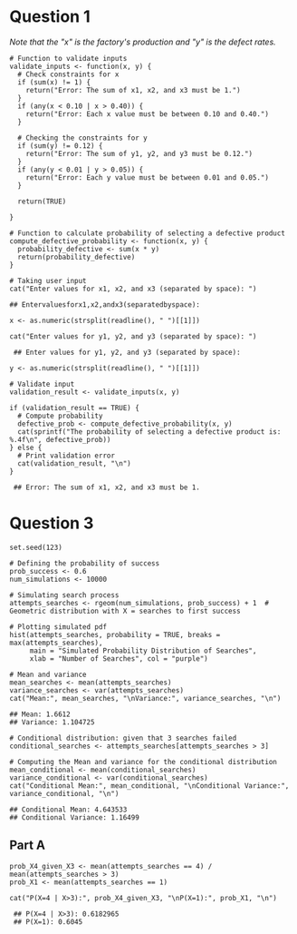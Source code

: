 # Question 1

*Note that the "x" is the factory's production and "y" is the defect rates.*

```{r}
# Function to validate inputs
validate_inputs <- function(x, y) {
  # Check constraints for x
  if (sum(x) != 1) {
    return("Error: The sum of x1, x2, and x3 must be 1.")
  }
  if (any(x < 0.10 | x > 0.40)) {
    return("Error: Each x value must be between 0.10 and 0.40.")
  }

  # Checking the constraints for y
  if (sum(y) != 0.12) {
    return("Error: The sum of y1, y2, and y3 must be 0.12.")
  }
  if (any(y < 0.01 | y > 0.05)) {
    return("Error: Each y value must be between 0.01 and 0.05.")
  }
  
  return(TRUE)

}
```

```{r}
# Function to calculate probability of selecting a defective product
compute_defective_probability <- function(x, y) {
  probability_defective <- sum(x * y)
  return(probability_defective)
}
```

```{r}
# Taking user input
cat("Enter values for x1, x2, and x3 (separated by space): ")
```

    ## Entervaluesforx1,x2,andx3(separatedbyspace):

```{r}
x <- as.numeric(strsplit(readline(), " ")[[1]])
```
```{r}
cat("Enter values for y1, y2, and y3 (separated by space): ")
```

     ## Enter values for y1, y2, and y3 (separated by space):
```{r}
y <- as.numeric(strsplit(readline(), " ")[[1]])
```

```{r}
# Validate input
validation_result <- validate_inputs(x, y)
```

```{r}
if (validation_result == TRUE) {
  # Compute probability
  defective_prob <- compute_defective_probability(x, y)
  cat(sprintf("The probability of selecting a defective product is: %.4f\n", defective_prob))
} else {
  # Print validation error
  cat(validation_result, "\n")
}
```

     ## Error: The sum of x1, x2, and x3 must be 1.
     

# Question 3

```{r}
set.seed(123)
```

```{r}
# Defining the probability of success
prob_success <- 0.6  
num_simulations <- 10000  
```

```{r}
# Simulating search process
attempts_searches <- rgeom(num_simulations, prob_success) + 1  # Geometric distribution with X = searches to first success
```


```{r}
# Plotting simulated pdf
hist(attempts_searches, probability = TRUE, breaks = max(attempts_searches), 
     main = "Simulated Probability Distribution of Searches",
     xlab = "Number of Searches", col = "purple")
```


```{r}
# Mean and variance
mean_searches <- mean(attempts_searches)
variance_searches <- var(attempts_searches)
cat("Mean:", mean_searches, "\nVariance:", variance_searches, "\n")
```

    ## Mean: 1.6612
    ## Variance: 1.104725

```{r}
# Conditional distribution: given that 3 searches failed
conditional_searches <- attempts_searches[attempts_searches > 3]
```


```{r}
# Computing the Mean and variance for the conditional distribution
mean_conditional <- mean(conditional_searches)
variance_conditional <- var(conditional_searches)
cat("Conditional Mean:", mean_conditional, "\nConditional Variance:", variance_conditional, "\n")
```

    ## Conditional Mean: 4.643533
    ## Conditional Variance: 1.16499

## Part A
```{r}
prob_X4_given_X3 <- mean(attempts_searches == 4) / mean(attempts_searches > 3)
prob_X1 <- mean(attempts_searches == 1)
```

```{r}
cat("P(X=4 | X>3):", prob_X4_given_X3, "\nP(X=1):", prob_X1, "\n")
```

     ## P(X=4 | X>3): 0.6182965
     ## P(X=1): 0.6045
